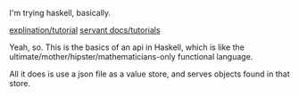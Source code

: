 I'm trying haskell, basically.

[explination/tutorial](http://www.arow.info/blog/posts/2015-07-10-servant-intro.html)
[servant docs/tutorials](http://haskell-servant.github.io/tutorial/)

Yeah, so.
This is the basics of an api in Haskell, which is like the ultimate/mother/hipster/mathematicians-only functional language.

All it does is use a json file as a value store, and serves objects found in that store.
